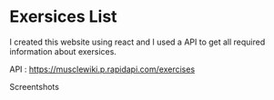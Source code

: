 
# Exersices List

I created this website using react and I used a API to get all required information about exersices.

API : https://musclewiki.p.rapidapi.com/exercises


Screentshots




